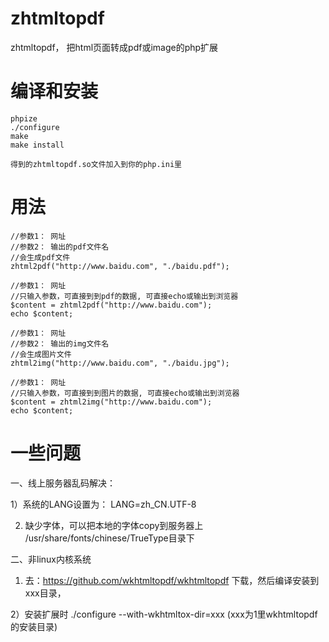 zhtmltopdf
==========

zhtmltopdf， 把html页面转成pdf或image的php扩展

编译和安装
====
	phpize
	./configure
	make
	make install

	得到的zhtmltopdf.so文件加入到你的php.ini里


用法
=======
	
	//参数1： 网址
	//参数2： 输出的pdf文件名
	//会生成pdf文件
	zhtml2pdf("http://www.baidu.com", "./baidu.pdf");

	//参数1： 网址
	//只输入参数，可直接到到pdf的数据, 可直接echo或输出到浏览器
	$content = zhtml2pdf("http://www.baidu.com");
	echo $content;

	//参数1： 网址
	//参数2： 输出的img文件名
	//会生成图片文件
	zhtml2img("http://www.baidu.com", "./baidu.jpg");

	//参数1： 网址
	//只输入参数，可直接到到图片的数据, 可直接echo或输出到浏览器
	$content = zhtml2img("http://www.baidu.com");
	echo $content;

一些问题
===

   一、线上服务器乱码解决：

   1）系统的LANG设置为： LANG=zh_CN.UTF-8

   2) 缺少字体，可以把本地的字体copy到服务器上 /usr/share/fonts/chinese/TrueType目录下

   二、非linux内核系统

   1) 去：https://github.com/wkhtmltopdf/wkhtmltopdf 下载，然后编译安装到xxx目录，
   
   2）安装扩展时 ./configure --with-wkhtmltox-dir=xxx (xxx为1里wkhtmltopdf的安装目录)

